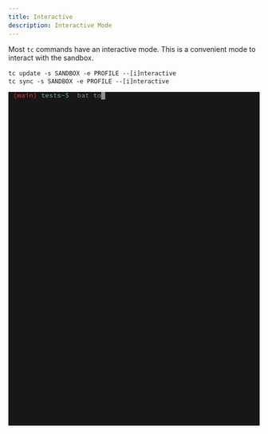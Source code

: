 ```yaml
---
title: Interactive
description: Interactive Mode
---
```


Most `tc` commands have an interactive mode. This is a convenient mode to interact with the sandbox.

```
tc update -s SANDBOX -e PROFILE --[i]nteractive
tc sync -s SANDBOX -e PROFILE --[i]nteractive
```

[![Entity image]][Entity source]

[Entity image]: ../../../assets/interactive.gif
[Entity source]: ../../../assets/interactive.gif
